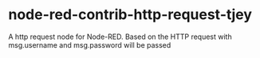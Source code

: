 # node-red-contrib-http-request-tjey

A http request node for Node-RED.
Based on the HTTP request with msg.username and msg.password will be passed
